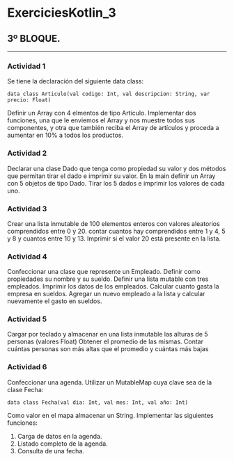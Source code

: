 # ExerciciesKotlin_3

## 3º BLOQUE.
---

### Actividad 1

Se tiene la declaración del siguiente data class:
```
data class Articulo(val codigo: Int, val descripcion: String, var precio: Float)
```
Definir un Array con 4 elmentos de tipo Articulo.
Implementar dos funciones, una que le enviemos el Array y nos muestre todos sus componentes, y otra que también reciba el Array de artículos y proceda a aumentar en 10% a todos los productos.

### Actividad 2

Declarar una clase Dado que tenga como propiedad su valor y dos métodos que permitan tirar el dado e imprimir su valor.
En la main definir un Array con 5 objetos de tipo Dado.
Tirar los 5 dados e imprimir los valores de cada uno.

### Actividad 3

Crear una lista inmutable de 100 elementos enteros con valores aleatorios comprendidos entre 0 y 20.
contar cuantos hay comprendidos entre 1 y 4, 5 y 8 y cuantos entre 10 y 13.
Imprimir si el valor 20 está presente en la lista.

### Actividad 4

Confeccionar una clase que represente un Empleado. Definir como propiedades su nombre y su sueldo.
Definir una lista mutable con tres empleados.
Imprimir los datos de los empleados.
Calcular cuanto gasta la empresa en sueldos.
Agregar un nuevo empleado a la lista y calcular nuevamente el gasto en sueldos.
### Actividad 5

Cargar por teclado y almacenar en una lista inmutable las alturas de 5 personas (valores Float)
Obtener el promedio de las mismas. Contar cuántas personas son más altas que el promedio y cuántas más bajas

### Actividad 6

Confeccionar una agenda. Utilizar un MutableMap cuya clave sea de la clase Fecha:
```
data class Fecha(val dia: Int, val mes: Int, val año: Int)
```
Como valor en el mapa almacenar un String.
Implementar las siguientes funciones:
1) Carga de datos en la agenda.
2) Listado completo de la agenda.
3) Consulta de una fecha.
